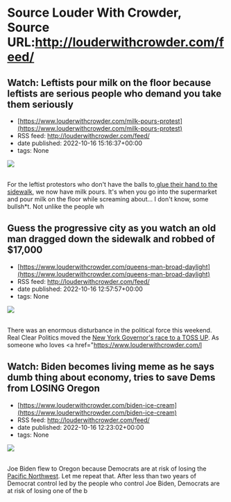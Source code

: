 # Source Louder With Crowder, Source URL:http://louderwithcrowder.com/feed/

## Watch: Leftists pour milk on the floor because leftists are serious people who demand you take them seriously
 - [https://www.louderwithcrowder.com/milk-pours-protest](https://www.louderwithcrowder.com/milk-pours-protest)
 - RSS feed: http://louderwithcrowder.com/feed/
 - date published: 2022-10-16 15:16:37+00:00
 - tags: None

<img src="https://www.louderwithcrowder.com/media-library/image.png?id=31950841&amp;width=1200&amp;height=800&amp;coordinates=24%2C0%2C0%2C0" /><br /><br /><p>For the leftist protestors who don't have the balls to<a href="https://www.louderwithcrowder.com/street-protest-france" target="_blank"> glue their hand to the sidewalk</a>, we now have milk pours. It's when you go into the supermarket and pour milk on the floor while screaming about... I don't know, some bullsh*t. Not unlike the people wh

## Guess the progressive city as you watch an old man dragged down the sidewalk and robbed of $17,000
 - [https://www.louderwithcrowder.com/queens-man-broad-daylight](https://www.louderwithcrowder.com/queens-man-broad-daylight)
 - RSS feed: http://louderwithcrowder.com/feed/
 - date published: 2022-10-16 12:57:57+00:00
 - tags: None

<img src="https://www.louderwithcrowder.com/media-library/image.png?id=31950717&amp;width=1245&amp;height=700&amp;coordinates=0%2C59%2C0%2C59" /><br /><br /><p>There was an enormous disturbance in the political force this weekend. Real Clear Politics moved the <a href="https://nypost.com/2022/10/15/ny-governors-race-now-toss-up-between-gov-kathy-hochul-and-rep-lee-zeldin/" target="_blank">New York Governor's race to a TOSS UP</a>. As someone who loves <a href="https://www.louderwithcrowder.com/l

## Watch: Biden becomes living meme as he says dumb thing about economy, tries to save Dems from LOSING Oregon
 - [https://www.louderwithcrowder.com/biden-ice-cream](https://www.louderwithcrowder.com/biden-ice-cream)
 - RSS feed: http://louderwithcrowder.com/feed/
 - date published: 2022-10-16 12:23:02+00:00
 - tags: None

<img src="https://www.louderwithcrowder.com/media-library/image.png?id=31950635&amp;width=1245&amp;height=700&amp;coordinates=0%2C0%2C0%2C118" /><br /><br /><p>Joe Biden flew to Oregon because Democrats are at risk of losing the <a href="https://www.louderwithcrowder.com/seattle-seahawks-smiley-cease-desist" target="_blank">Pacific Northwest</a>. Let me repeat that. After less than two years of Democrat control led by the people who control Joe Biden, Democrats are at risk of losing one of the b
